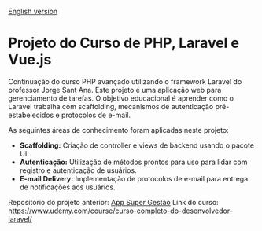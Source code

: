 [English version](README.md)

# Projeto do Curso de PHP, Laravel e Vue.js

Continuação do curso PHP avançado utilizando o framework Laravel do professor Jorge Sant Ana.
Este projeto é uma aplicação web para gerenciamento de tarefas. 
O objetivo educacional é aprender como o Laravel trabalha com scaffolding, mecanismos de autenticação pré-estabelecidos e protocolos de e-mail.

As seguintes áreas de conhecimento foram aplicadas neste projeto:

- **Scaffolding:** Criação de controller e views de backend usando o pacote UI.
- **Autenticação:** Utilização de métodos prontos para uso para lidar com registro e autenticação de usuários.
- **E-mail Delivery:** Implementação de protocolos de e-mail para entrega de notificações aos usuários.

Repositório do projeto anterior: [App Super Gestão](https://github.com/nomarine/app_super_gestao)
Link do curso: https://www.udemy.com/course/curso-completo-do-desenvolvedor-laravel/

